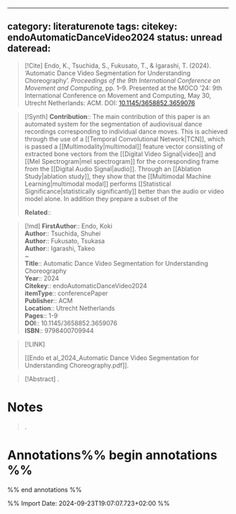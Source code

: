 
---
category: literaturenote
tags: 
citekey: endoAutomaticDanceVideo2024
status: unread
dateread:
---

> [!Cite]
> Endo, K., Tsuchida, S., Fukusato, T., & Igarashi, T. (2024). ‘Automatic Dance Video Segmentation for Understanding Choreography’. _Proceedings of the 9th International Conference on Movement and Computing_, pp. 1–9. Presented at the MOCO ’24: 9th International Conference on Movement and Computing, May 30, Utrecht Netherlands: ACM. DOI: [10.1145/3658852.3659076](https://doi.org/10.1145/3658852.3659076)

>[!Synth]
>**Contribution**:: The main contribution of this paper is an automated system for the segmentation of audiovisual dance recordings corresponding to individual dance moves. This is achieved through the use of a [[Temporal Convolutional Network|TCN]], which is passed a [[Multimodality|multimodal]] feature vector consisting of extracted bone vectors from the [[Digital Video Signal|video]] and [[Mel Spectrogram|mel spectrogram]] for the corresponding frame from the [[Digital Audio Signal|audio]]. Through an [[Ablation Study|ablation study]], they show that the [[Multimodal Machine Learning|multimodal modal]] performs [[Statistical Significance|statistically significantly]] better than the audio or video model alone. In addition they prepare a subset of the 
>
>**Related**:: 
>

>[!md]
> **FirstAuthor**:: Endo, Koki  
> **Author**:: Tsuchida, Shuhei  
> **Author**:: Fukusato, Tsukasa  
> **Author**:: Igarashi, Takeo  
~    
> **Title**:: Automatic Dance Video Segmentation for Understanding Choreography  
> **Year**:: 2024   
> **Citekey**:: endoAutomaticDanceVideo2024  
> **itemType**:: conferencePaper  
> **Publisher**:: ACM  
> **Location**:: Utrecht Netherlands   
> **Pages**:: 1-9  
> **DOI**:: 10.1145/3658852.3659076  
> **ISBN**:: 9798400709944    

> [!LINK] 
>
> [[Endo et al_2024_Automatic Dance Video Segmentation for Understanding Choreography.pdf]].

> [!Abstract]
>.
> 
# Notes
>.


# Annotations%% begin annotations %%


%% end annotations %%

%% Import Date: 2024-09-23T19:07:07.723+02:00 %%
